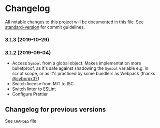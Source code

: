 # Changelog

All notable changes to this project will be documented in this file. See [standard-version](https://github.com/conventional-changelog/standard-version) for commit guidelines.

### [3.1.3](https://github.com/medikoo/es6-symbol/compare/v3.1.2...v3.1.3) (2019-10-29)

### [3.1.2](https://github.com/medikoo/es6-symbol/compare/v3.1.1...v3.1.2) (2019-09-04)

- Access `Symbol` from a global object. Makes implementation more bulletproof, as it's safe against shadowing the `Symbol` variable e.g. in script scope, or as it's practiced by some bundlers as Webpack (thanks [@cyborgx37](https://github.com/medikoo/es6-symbol/pull/30))
- Switch license from MIT to ISC
- Switch linter to ESLint
- Configure Prettier


<extoc></extoc>

## Changelog for previous versions

See `CHANGES` file
